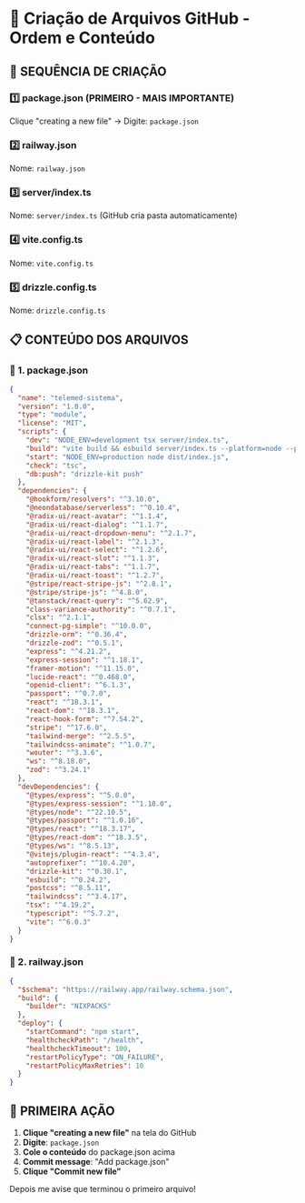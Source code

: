 # 📂 Criação de Arquivos GitHub - Ordem e Conteúdo

## 🎯 SEQUÊNCIA DE CRIAÇÃO

### 1️⃣ package.json (PRIMEIRO - MAIS IMPORTANTE)
Clique "creating a new file" → Digite: `package.json`

### 2️⃣ railway.json 
Nome: `railway.json`

### 3️⃣ server/index.ts
Nome: `server/index.ts` (GitHub cria pasta automaticamente)

### 4️⃣ vite.config.ts
Nome: `vite.config.ts`

### 5️⃣ drizzle.config.ts
Nome: `drizzle.config.ts`

## 📋 CONTEÚDO DOS ARQUIVOS

### 📄 1. package.json
```json
{
  "name": "telemed-sistema",
  "version": "1.0.0",
  "type": "module",
  "license": "MIT",
  "scripts": {
    "dev": "NODE_ENV=development tsx server/index.ts",
    "build": "vite build && esbuild server/index.ts --platform=node --packages=external --bundle --format=esm --outdir=dist",
    "start": "NODE_ENV=production node dist/index.js",
    "check": "tsc",
    "db:push": "drizzle-kit push"
  },
  "dependencies": {
    "@hookform/resolvers": "^3.10.0",
    "@neondatabase/serverless": "^0.10.4",
    "@radix-ui/react-avatar": "^1.1.4",
    "@radix-ui/react-dialog": "^1.1.7",
    "@radix-ui/react-dropdown-menu": "^2.1.7",
    "@radix-ui/react-label": "^2.1.3",
    "@radix-ui/react-select": "^1.2.6",
    "@radix-ui/react-slot": "^1.1.3",
    "@radix-ui/react-tabs": "^1.1.7",
    "@radix-ui/react-toast": "^1.2.7",
    "@stripe/react-stripe-js": "^2.8.1",
    "@stripe/stripe-js": "^4.8.0",
    "@tanstack/react-query": "^5.62.9",
    "class-variance-authority": "^0.7.1",
    "clsx": "^2.1.1",
    "connect-pg-simple": "^10.0.0",
    "drizzle-orm": "^0.36.4",
    "drizzle-zod": "^0.5.1",
    "express": "^4.21.2",
    "express-session": "^1.18.1",
    "framer-motion": "^11.15.0",
    "lucide-react": "^0.468.0",
    "openid-client": "^6.1.3",
    "passport": "^0.7.0",
    "react": "^18.3.1",
    "react-dom": "^18.3.1",
    "react-hook-form": "^7.54.2",
    "stripe": "^17.6.0",
    "tailwind-merge": "^2.5.5",
    "tailwindcss-animate": "^1.0.7",
    "wouter": "^3.3.6",
    "ws": "^8.18.0",
    "zod": "^3.24.1"
  },
  "devDependencies": {
    "@types/express": "^5.0.0",
    "@types/express-session": "^1.18.0",
    "@types/node": "^22.10.5",
    "@types/passport": "^1.0.16",
    "@types/react": "^18.3.17",
    "@types/react-dom": "^18.3.5",
    "@types/ws": "^8.5.13",
    "@vitejs/plugin-react": "^4.3.4",
    "autoprefixer": "^10.4.20",
    "drizzle-kit": "^0.30.1",
    "esbuild": "^0.24.2",
    "postcss": "^8.5.11",
    "tailwindcss": "^3.4.17",
    "tsx": "^4.19.2",
    "typescript": "^5.7.2",
    "vite": "^6.0.3"
  }
}
```

### 📄 2. railway.json
```json
{
  "$schema": "https://railway.app/railway.schema.json",
  "build": {
    "builder": "NIXPACKS"
  },
  "deploy": {
    "startCommand": "npm start",
    "healthcheckPath": "/health",
    "healthcheckTimeout": 100,
    "restartPolicyType": "ON_FAILURE",
    "restartPolicyMaxRetries": 10
  }
}
```

## 🎯 PRIMEIRA AÇÃO
1. **Clique "creating a new file"** na tela do GitHub
2. **Digite**: `package.json`
3. **Cole o conteúdo** do package.json acima
4. **Commit message**: "Add package.json"
5. **Clique "Commit new file"**

Depois me avise que terminou o primeiro arquivo!